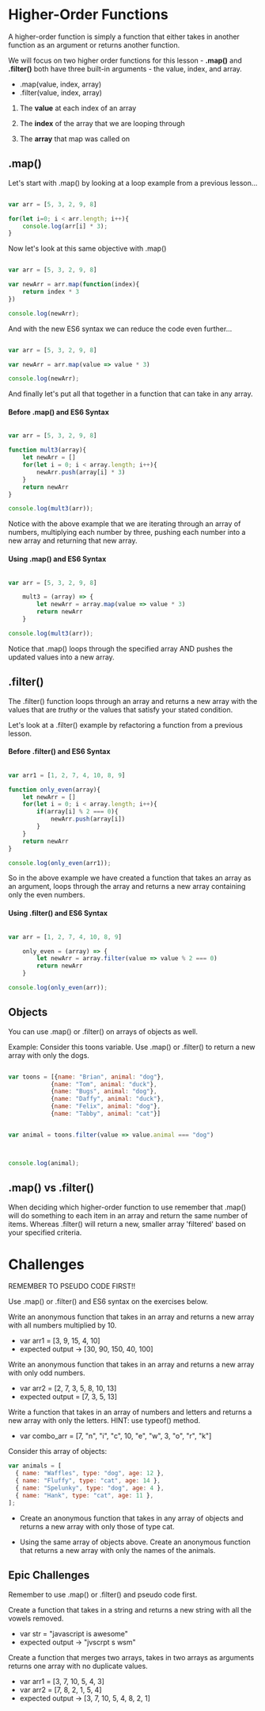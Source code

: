 # Higher-Order Functions

A higher-order function is simply a function that either takes in another function as an argument or returns another function.

We will focus on two higher order functions for this lesson -
**.map()** and **.filter()** both have three built-in arguments - the value, index, and array.

* .map(value, index, array)
* .filter(value, index, array)


1. The **value** at each index of an array

2.  The **index** of the array that we are looping through   

3.  The **array** that map was called on


## .map()

Let's start with .map() by looking at a loop example from a previous lesson...

```JavaScript

var arr = [5, 3, 2, 9, 8]

for(let i=0; i < arr.length; i++){
    console.log(arr[i] * 3);
}

```

Now let's look at this same objective with .map()

```JavaScript

var arr = [5, 3, 2, 9, 8]

var newArr = arr.map(function(index){
    return index * 3
})

console.log(newArr);

```

And with the new ES6 syntax we can reduce the code even further...

```JavaScript

var arr = [5, 3, 2, 9, 8]

var newArr = arr.map(value => value * 3)

console.log(newArr);

```

And finally let's put all that together in a function that can take in any array.

#### Before .map() and ES6 Syntax

```JavaScript

var arr = [5, 3, 2, 9, 8]

function mult3(array){
    let newArr = []
    for(let i = 0; i < array.length; i++){
        newArr.push(array[i] * 3)
    }
    return newArr
}

console.log(mult3(arr));
```
Notice with the above example that we are iterating through an array of numbers, multiplying each number by three, pushing each number into a new array and returning that new array.  


#### Using .map() and ES6 Syntax

```JavaScript

var arr = [5, 3, 2, 9, 8]

    mult3 = (array) => {
        let newArr = array.map(value => value * 3)
        return newArr
    }

console.log(mult3(arr));

```
Notice that .map() loops through the specified array AND pushes the updated values into a new array.


## .filter()

The .filter() function loops through an array and returns a new array with the values that are *truthy* or the values that satisfy your stated condition.

Let's look at a .filter() example by refactoring a function from a previous lesson.


#### Before .filter() and ES6 Syntax


```JavaScript

var arr1 = [1, 2, 7, 4, 10, 8, 9]

function only_even(array){
    let newArr = []
    for(let i = 0; i < array.length; i++){
        if(array[i] % 2 === 0){
            newArr.push(array[i])
        }
    }
    return newArr
}

console.log(only_even(arr1));
```

So in the above example we have created a function that takes an array as an argument, loops through the array and returns a new array containing only the even numbers.

#### Using .filter() and ES6 Syntax

```JavaScript

var arr = [1, 2, 7, 4, 10, 8, 9]

    only_even = (array) => {
        let newArr = array.filter(value => value % 2 === 0)
        return newArr
    }

console.log(only_even(arr));

```

## Objects

You can use .map() or .filter() on arrays of objects as well.  

Example:  Consider this toons variable.  Use .map() or .filter() to return a new array with only the dogs.

```JavaScript

var toons = [{name: "Brian", animal: "dog"},
            {name: "Tom", animal: "duck"},
            {name: "Bugs", animal: "dog"},
            {name: "Daffy", animal: "duck"},
            {name: "Felix", animal: "dog"},
            {name: "Tabby", animal: "cat"}]


var animal = toons.filter(value => value.animal === "dog")



console.log(animal);

```

## .map() vs .filter()

When deciding which higher-order function to use remember that .map() will do something to each item in an array and return the same number of items.  Whereas .filter() will return a new, smaller array 'filtered' based on your specified criteria.

# Challenges

REMEMBER TO PSEUDO CODE FIRST!!

Use .map() or .filter() and ES6 syntax on the exercises below.

Write an anonymous function that takes in an array and returns a new array with all numbers multiplied by 10.

* var arr1 = [3, 9, 15, 4, 10]
* expected output -> [30, 90, 150, 40, 100]


Write an anonymous function that takes in an array and returns a new array with only odd numbers.

* var arr2 = [2, 7, 3, 5, 8, 10, 13]
* expected output = [7, 3, 5, 13]


Write a function that takes in an array of numbers and letters and returns a new array with only the letters. HINT: use typeof() method.

* var combo_arr = [7, "n", "i", "c", 10, "e", "w", 3, "o", "r", "k"]

Consider this array of objects:

```JavaScript
var animals = [
  { name: "Waffles", type: "dog", age: 12 },
  { name: "Fluffy", type: "cat", age: 14 },
  { name: "Spelunky", type: "dog", age: 4 },
  { name: "Hank", type: "cat", age: 11 },
];
```
* Create an anonymous function that takes in any array of objects and returns a new array with only those of type cat.

* Using the same array of objects above. Create an anonymous function that returns a new array with only the names of the animals.

## Epic Challenges

Remember to use .map() or .filter() and pseudo code first.  

Create a function that takes in a string and returns a new string with all the vowels removed.

* var str = "javascript is awesome"
* expected output -> "jvscrpt s wsm"


Create a function that merges two arrays, takes in two arrays as arguments returns one array with no duplicate values.

* var arr1 = [3, 7, 10, 5, 4, 3]
* var arr2 = [7, 8, 2, 1, 5, 4]
* expected output -> [3, 7, 10, 5, 4, 8, 2, 1]
